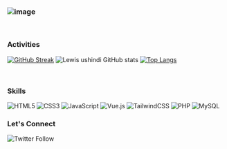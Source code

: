 ### ![image](https://user-images.githubusercontent.com/104835999/211662784-043b9347-c369-4b00-90c1-02588bfabbeb.png)

</br>

### Activities
[![GitHub Streak](https://streak-stats.demolab.com?user=lewisushindi&theme=gruvbox_duo)](https://git.io/streak-stats)
![Lewis ushindi GitHub stats](https://github-readme-stats.vercel.app/api?username=lewisushindi&count_private=true&theme=gruvbox_light&show_icons=true)
[![Top Langs](https://github-readme-stats.vercel.app/api/top-langs/?username=anuraghazra&layout=compact&hide=astro,html,GLSL)](https://github.com/anuraghazra/github-readme-stats)

</br>

### Skills
![HTML5](https://img.shields.io/badge/html5-%23E34F26.svg?style=for-the-badge&logo=html5&logoColor=white)
![CSS3](https://img.shields.io/badge/css3-%231572B6.svg?style=for-the-badge&logo=css3&logoColor=white)
![JavaScript](https://img.shields.io/badge/javascript-%23323330.svg?style=for-the-badge&logo=javascript&logoColor=%23F7DF1E)
![Vue.js](https://img.shields.io/badge/vuejs-%2335495e.svg?style=for-the-badge&logo=vuedotjs&logoColor=%234FC08D)
![TailwindCSS](https://img.shields.io/badge/tailwindcss-%2338B2AC.svg?style=for-the-badge&logo=tailwind-css&logoColor=white)
![PHP](https://img.shields.io/badge/php-%23777BB4.svg?style=for-the-badge&logo=php&logoColor=white)
![MySQL](https://img.shields.io/badge/mysql-%2300f.svg?style=for-the-badge&logo=mysql&logoColor=white)
</br>



### Let's Connect
<img alt="Twitter Follow" src="https://img.shields.io/twitter/follow/coder_flame?color=informational&label=Twitter&style=social">


  



















